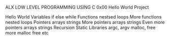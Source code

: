 ALX LOW LEVEL PROGRAMMING USING C
0x00 Hello World Project

Hello World
Variables if else while
Functions nestsed loops
More functions nested loops
Pointers arrays strings
More pointers arrays strings
Even more pointers arrays strings
Recursion
Static Libraries
argc, argv
malloc, free
more malloc free
etc